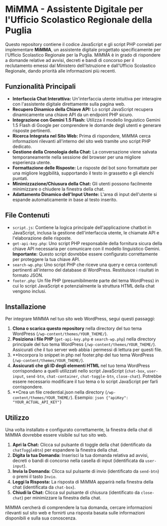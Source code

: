 # MiMMA - Assistente Digitale per l'Ufficio Scolastico Regionale della Puglia



Questo repository contiene il codice JavaScript e gli script PHP correlati per implementare **MiMMA**, un assistente digitale progettato specificamente per l'Ufficio Scolastico Regionale per la Puglia. MiMMA è in grado di rispondere a domande relative ad avvisi, decreti e bandi di concorso per il reclutamento emessi dal Ministero dell'Istruzione e dall'Ufficio Scolastico Regionale, dando priorità alle informazioni più recenti.


## Funzionalità Principali

* **Interfaccia Chat Interattiva:** Un'interfaccia utente intuitiva per interagire con l'assistente digitale direttamente sulla pagina web.
* **Recupero Dinamico della Chiave API:** Lo script JavaScript recupera dinamicamente una chiave API da un endpoint PHP sicuro.
* **Integrazione con Gemini 1.5 Flash:** Utilizza il modello linguistico Gemini 1.5 Flash di Google per comprendere le domande degli utenti e generare risposte pertinenti.
* **Ricerca Integrata nel Sito Web:** Prima di rispondere, MiMMA cerca informazioni rilevanti all'interno del sito web tramite uno script PHP dedicato.
* **Gestione della Cronologia della Chat:** La conversazione viene salvata temporaneamente nella sessione del browser per una migliore esperienza utente.
* **Formattazione delle Risposte:** Le risposte del bot sono formattate per una migliore leggibilità, supportando il testo in grassetto e gli elenchi puntati.
* **Minimizzazione/Chiusura della Chat:** Gli utenti possono facilmente minimizzare o chiudere la finestra della chat.
* **Adattamento Dinamico dell'Input Utente:** L'area di input dell'utente si espande automaticamente in base al testo inserito.

## File Contenuti

* `script.js`: Contiene la logica principale dell'applicazione chatbot in JavaScript, inclusa la gestione dell'interfaccia utente, le chiamate API e l'elaborazione delle risposte.
* `get-api-key.php`: Uno script PHP responsabile della fornitura sicura della chiave API necessaria per comunicare con il modello linguistico Gemini. **Importante:** Questo script dovrebbe essere configurato correttamente per proteggere la tua chiave API.
* `search-wp.php`: Uno script PHP che riceve una query e cerca contenuti pertinenti all'interno del database di WordPress. Restituisce i risultati in formato JSON.
* `footer.php`: Un file PHP (presumibilmente parte del tema WordPress) in cui lo script JavaScript e potenzialmente la struttura HTML della chat vengono inclusi.

## Installazione

Per integrare MiMMA nel tuo sito web WordPress, segui questi passaggi:

1.  **Clona o scarica questo repository** nella directory del tuo tema WordPress (`/wp-content/themes/YOUR_THEME/`).
2.  **Posiziona i file PHP** (`get-api-key.php` e `search-wp.php`) nella directory principale del tuo tema WordPress (`/wp-content/themes/YOUR_THEME/`). Assicurati che il tuo server web abbia i permessi di lettura per questi file.
3.  **Incorpora lo snippet in php nel footer.php del tuo tema WordPress (`/wp-content/themes/YOUR_THEME/`).
4.  **Assicurati che gli ID degli elementi HTML** nel tuo tema WordPress corrispondano a quelli utilizzati nello script JavaScript (`chat-box`, `user-input`, `send-btn`, `chat-container`, `chat-toggle-btn`, `close-chat`). Potrebbe essere necessario modificare il tuo tema o lo script JavaScript per farli corrispondere.
5.  **Crea un file credential.json nella directory (`/wp-content/themes/YOUR_THEME/`). Esempio:
         ```json
        {"apiKey": "YOUR_ACTUAL_API_KEY"}
        ```


## Utilizzo

Una volta installato e configurato correttamente, la finestra della chat di MiMMA dovrebbe essere visibile sul tuo sito web.

1.  **Apri la Chat:** Clicca sul pulsante di toggle della chat (identificato da `chatToggleBtn`) per espandere la finestra della chat.
2.  **Digita la tua Domanda:** Inserisci la tua domanda relativa ad avvisi, decreti o bandi di concorso nella casella di input (identificata da `user-input`).
3.  **Invia la Domanda:** Clicca sul pulsante di invio (identificato da `send-btn`) o premi il tasto `Invio`.
4.  **Leggi la Risposta:** La risposta di MiMMA apparirà nella finestra della chat (identificata da `chat-box`).
5.  **Chiudi la Chat:** Clicca sul pulsante di chiusura (identificato da `close-chat`) per minimizzare la finestra della chat.

MiMMA cercherà di comprendere la tua domanda, cercare informazioni rilevanti sul sito web e fornirti una risposta basata sulle informazioni disponibili e sulla sua conoscenza.

